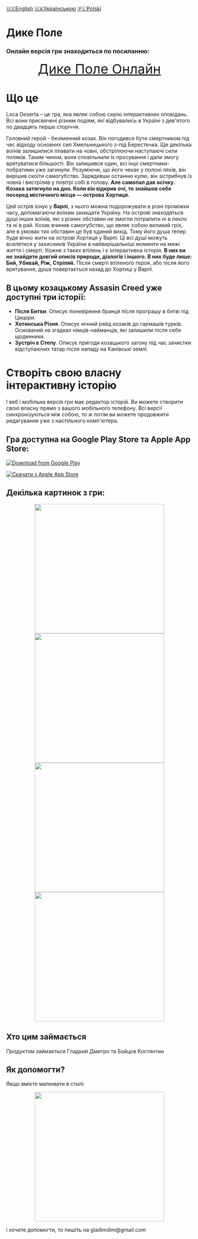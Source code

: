 [🇺🇸English](index_en.md)
[🇺🇦Українською](index.md)
[🇵🇱Polski](index_pl.md)

# Дике Полe

### Онлайн версія гри знаходиться по посиланню:
<p align="center">
<a style="font-size: 36px" href="https://locadeserta.com/game/">Дике Поле Онлайн</a>
</p>

# Що це

Loca Deserta – це гра, яка являє собою серію інтерактивних оповідань. Всі вони присвячені різним подіям, які відбувались в Україні з дев'ятого по двадцять перше сторіччя.

Головний герой - безіменний козак. Він погодився бути смертником під час відходу основних сил Хмельницького з-під Берестечка. Ще декілька воїнів залишилися плавати на човні, обстрілюючи наступаючі сили поляків. Таким чином, вони сповільнили їх просування і дали змогу врятуватися більшості. Він залишився один, всі інші смертники-побратими уже загинули. Розуміючи, що його чекає у полоні ляхів, він вирішив скоїти самогубство. Зарядивши останню кулю, він зістрибнув із човна і вистрілив у повітрі собі в голову. **Але самопал дав осічку. Козака затягнуло на дно. Коли він відкрив очі, то знайшов себе посеред містичного місця — острова Хортиця.**

Цей острів існує у **Варпі**, з нього можна подорожувати в різні проміжки часу, допомагаючи воїнам захищати Україну. На острові знаходяться душі інших воїнів, які з різних обставин не змогли потрапити ні в пекло та ні в рай. Козак вчинив самогубство, що являє собою великий гріх, але в умовах тих обставин це був єдиний вихід. Тому його душа тепер буде вічно жити на острові Хортиця у Варпі. Ці всі душі можуть вселятися у захисників України в найвирішальніші моменти на межі життя і смерті. Кожне з таких втілень і є інтерактивна історія. **В них ви не знайдете довгий описів природи, діалогів і іншого. В них буде лише: Бий, Убивай, Ріж, Стріляй.** Після смерті втіленого героя, або після його врятування, душа повертається назад до Хортиці у Варпі.

## В цьому козацькому Assasin Creed уже доступні три історії:

- **Після Битви**. Описує поневіряння бранця після програшу в битві під Цицори.
- **Хотинська Різня**. Описує нічний рейд козаків до гармашів турків. Оснований на згадках німців-найманців, які залишили після себе щоденники.
- **Зустріч в Степу**. Описує пригоди козацького загону під час зачистки відступаючих татар після нападу на Канівські землі.

# Створіть свою власну інтерактивну історію

І веб і мобільна версія гри має редактор історій. Ви можете створити свою власну прямо з вашого мобільного телефону. Всі версії синхронізуються між собою, то ж потім ви можете продовжити редагування уже з настільного комп'ютера.

## Гра доступна на Google Play Store та Apple App Store:

[![Download from Google Play](images/play_store_badge.png)](https://play.google.com/store/apps/details?id=gladimdim.locadeserta)

[![Скачати з Apple App Store](images/appstore.svg)](https://apps.apple.com/us/app/loca-deserta/id1468068398)

## Декілька картинок з гри:
<p align="center">
  <img src="images/uk/screen1.png" width="350">
  <img src="images/uk/screen2.png" width="350">
  <img src="images/uk/screen3.png" width="350">
  <img src="images/uk/screen4.png" width="350">
</p>

## Хто цим займається

Продуктом займається Гладкий Дмитро та Бойцов Костянтин

## Як допомогти?

Якщо вмієте малювати в стилі: 
<p align="center">
  <img src="vesterfeld_example.jpg" width="350">
</p>
 і хочете допомогти, то пишіть на gladimdim@gmail.com

